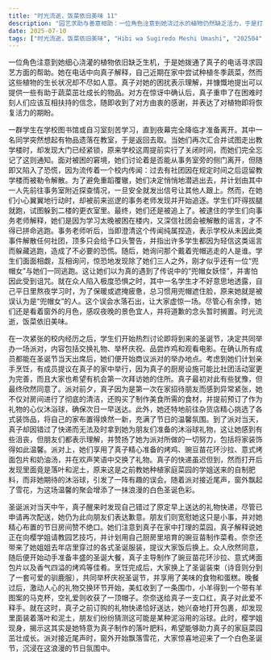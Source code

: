 ```yaml
---
title: "时光流逝，饭菜依旧美味 11"
description: "园艺求助与善意相助：一位角色注意到她浇过水的植物仍然缺乏活力，于是打电话给真子求助。她告诉真子，自己最近在家里种植冬季蔬菜，但它们长势不佳。真子表示理解，并提出愿意提供一些能帮助蔬菜成长的东西。在得到对方惊喜的确认后，真子表示有困难时应互相帮助，并收到了对方的感谢。夜困校园与谣言惊魂：一群学生在学校努力学习到深夜，直到天色已黑才决定离开。其中一人发现有东西落在教室里，便返回去取。当她们准备离开教学楼时，发现大门已被锁上，因为这周学校提前关门了。学生们讨论从事务室旁边的门离开，但又担心被事务老师发现。其中一名学生提及了一个传闻：以前有同好会因在规定时间后留在教学楼里而被勒令解散。这让她们陷入恐慌，决定悄悄从教学楼逃出去，并计划由一人先去事务室探路，成功后发信号让其他人跟上。在逃跑途中，学生们被前来巡逻的事务老师发现并追逐，她们试图逃到二楼的更衣室躲藏。被追上后，学生们向事务老师解释了她们因学习到太晚被锁在教学楼，并相信了社团会被解散的传闻，所以才拼命逃跑。事务老师澄清该传闻是假的，并指出许多学生都因此类谣言而躲藏逃跑。她还询问了那个戴兜帽逃跑的人是谁，学生们互相询问，发现除了她们三人之外，还有一位“兜帽女”曾与她们一同逃跑，这让她们惊恐地以为遇到了真正的“兜帽女妖怪”并会因此被诅咒。随后，一名学生透露，当她学习到很晚时，常常会用兜帽遮住脸，原来她就是被误认为是“兜帽女”的人。圣诞派对筹备：在摆脱了学校的困境后，学生们开始讨论即将到来的圣诞节。她们决定举办一个圣诞派对，进行礼物交换、干杯、吃炸鸡和看电影等活动。在确认所有人都可以在圣诞节当天参加后，她们开始讨论派对的地点。考虑到要亲自下厨，有人提议在真子家里举办，因为真子的厨房可能比活动室更齐全，而且大家也想第一次拜访真子的家。真子起初有些犹豫，但最终同意了。派对前一天，真子因为第一次在家招待朋友而感到紧张，她彻底打扫了房间，购买了做菜的食材，并预订了作为礼物的沐浴球次日早上送达。她还特意前往杂货店购买了装饰品，并将家里布置一新。欢乐圣诞派对：圣诞派对当天中午，真子发现自己睡过头，错过了原定早上送达的礼物快递。虽然已经申请了再次配送，但她仍为此向朋友们道歉。朋友们却表示这只是小事，并称赞真子将房间装饰得非常漂亮。她们还注意到真子的家庭菜园，真子解释说正在向樱学姐请教园艺技巧，并计划用自己厨房里种的豌豆苗来做菜。奈奈还带来了她姐姐去年在店里穿过的圣诞服装，提议大家在饭后换上。大家同意并开始做菜，真子准备了豌豆苗花环沙拉、意大利烤面包片和烤鸡等菜肴。完成烹饪后，大家换上了圣诞装扮（诗音分到了一套驯鹿服），共同为圣诞节干杯，并享用了丰盛的圣诞大餐和蛋糕。用餐结束后，大家开始交换礼物。美虹收到了围巾，小羊收到了带有羊图案的马克杯，空礼爱收到了帽子。奈奈送给真子的礼物是口红，真子非常喜欢。真子之前订购的礼物快递正好送到，她兴奋地打开，却发现里面装着落叶和泥土。朋友们猜测这是泥浴用的浴球。此时，樱学姐出现，揭示这其实是她为真子自制的落叶肥料，希望真子的家庭菜园能顺利成长。最后，窗外飘起了雪花，大家惊喜地迎来了一个白色圣诞节，并感叹气氛浪漫。"
date: 2025-07-10
tags: ["时光流逝，饭菜依旧美味", "Hibi wa Sugiredo Meshi Umashi", "202504"]
---
```


一位角色注意到她细心浇灌的植物依旧缺乏生机，于是她拨通了真子的电话寻求园艺方面的帮助。她在电话中向真子解释，自己近期在家中尝试种植冬季蔬菜，然而这些植物的生长状况却不尽如人意。真子对她的困扰表示理解，并慷慨地提出可以提供一些有助于蔬菜茁壮成长的物品。对方在惊讶中确认后，真子重申了在困难时刻人们应该互相扶持的信念，随即收到了对方由衷的感谢，并表达了对植物即将恢复活力的期盼。

一群学生在学校图书馆或自习室刻苦学习，直到夜幕完全降临才准备离开。其中一名同学突然想起有物品遗落在教室，于是返回去取。当她们再次汇合并试图走出教学楼时，却发现大门已经紧锁，原来学校这周提前实行了关闭时间，而她们完全忘记了这则通知。面对被困的窘境，她们讨论着是否能从事务室旁的侧门离开，但随即又陷入了恐慌，因为流传着一个校内传闻：过去有社团因在规定时间之后逗留教学楼而被勒令解散。为了避免重蹈覆辙，她们决定悄悄地潜逃出去，并计划由其中一人先前往事务室附近探查情况，一旦安全就发出信号让其他人跟上。然而，在她们小心翼翼地行动时，却被前来巡逻的事务老师发现并开始追逐。学生们吓得拔腿就跑，试图躲到二楼的更衣室里。最终，她们还是被追上了。被逮住的学生们向事务老师解释，她们是因为学习太晚被困在楼内，又深信社团会被解散的谣言，才不得已拼命逃跑。事务老师听后，当即澄清这个传闻纯属捏造，表示学校从未因此类事件解散任何社团，顶多只会给予口头警告，并指出许多学生都因为轻信这类谣言而躲藏逃跑，造成了不必要的恐慌。随后，她询问那个戴着兜帽逃走的人是谁。学生们面面相觑，互相询问，惊恐地发现除了她们三人之外，刚才似乎还有一位“兜帽女”与她们一同逃跑。这让她们以为真的遇到了传说中的“兜帽女妖怪”，并害怕因此受到诅咒。就在众人陷入极度恐惧之时，其中一名学生才不好意思地透露，自己平日里熬夜学习时，为了保暖或遮掩疲惫，总习惯用兜帽遮住脸，原来她就是被误认为是“兜帽女”的人。这个误会水落石出，让大家虚惊一场。尽管心有余悸，她们还是看着窗外的月色，感叹夜晚的景色宜人，并将道歉的念头暂时搁置。时光流逝，饭菜依旧美味。

在一次紧张的校内经历之后，学生们开始热烈讨论即将到来的圣诞节，决定共同举办一场派对，内容包括交换礼物、举杯庆祝、品尝炸鸡和观看电影。在确认所有成员都能在圣诞节当天出席后，她们便开始商议派对的举办地点。考虑到她们计划亲手烹饪，有成员提议在真子的家中举行，因为真子的厨房设施可能比社团活动室更为完善，而且大家也希望有机会第一次拜访她的住所。真子最初对此有些犹豫，但最终欣然同意了。派对前夕，真子因为是第一次在家招待朋友而感到异常紧张，她不仅对房间进行了彻底的清洁，还购买了制作美食所需的食材，并提前预订了作为礼物的心仪沐浴球，确保次日一早送达。此外，她还特地前往杂货店精心挑选了各式装饰品，将自己的家布置得焕然一新，充满了节日的温馨氛围。到了派对当天，真子却因错过了快递而无法及时拿到她为朋友们准备的沐浴球礼物，这让她感到有些沮丧，但朋友们都表示理解，并赞扬了她为派对所做的一切努力，包括将家装饰得如此温馨。派对上，她们享用了真子精心准备的烤鸡、豌豆苗花环沙拉、意式烤面包片和奶油汤，并在欢声笑语中交换了礼物。真子的快递虽迟但到，然而打开后发现里面竟是落叶和泥土，原来这是之前教她种植家庭菜园的学姐送来的自制肥料，而非她期待的沐浴球，引发了一阵有趣的误会。随着派对接近尾声，窗外飘起了雪花，为这场温馨的聚会增添了一抹浪漫的白色圣诞色彩。

圣诞派对当天中午，真子醒来时发现自己错过了原定早上送达的礼物快递，尽管已申请再次配送，她仍为此向朋友们表达歉意。朋友们则宽慰她这只是小事，并对她精心布置的节日房间赞不绝口。她们注意到真子在家中打理的菜园，真子解释说她正在向樱学姐请教园艺技巧，并计划用自己厨房里培育的豌豆苗制作菜肴。奈奈还带来了她姐姐去年店里穿过的各式圣诞服装，提议大家饭后换上。众人欣然同意，随后便开始动手准备丰盛的圣诞大餐，真子主导制作了豌豆苗花环沙拉、意式烤面包片以及香气四溢的烤鸡等佳肴。烹饪完成后，大家换上了圣诞装束（诗音则分到了一套可爱的驯鹿服），共同举杯庆祝圣诞节，并享用了美味的食物和蛋糕。晚餐过后，激动人心的礼物交换环节开始，美虹收到了一条围巾，小羊得到一个带有羊图案的马克杯，空礼爱则收获了一顶帽子。奈奈送给真子一支口红，真子对此爱不释手。就在这时，真子之前订购的礼物快递恰好送达，她兴奋地打开包裹，却发现里面装着落叶和泥土，朋友们纷纷猜测这可能是某种泥浴用的浴球。此时，樱学姐现身，揭示这其实是她特意为真子制作的落叶肥料，希望能够助力真子的家庭菜园茁壮成长。派对接近尾声时，窗外开始飘落雪花，大家惊喜地迎来了一个白色圣诞节，沉浸在这浪漫的节日氛围中。